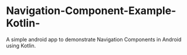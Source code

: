 # Navigation-Component-Example-Kotlin-
A simple android app to demonstrate Navigation Components in Android using Kotlin.
